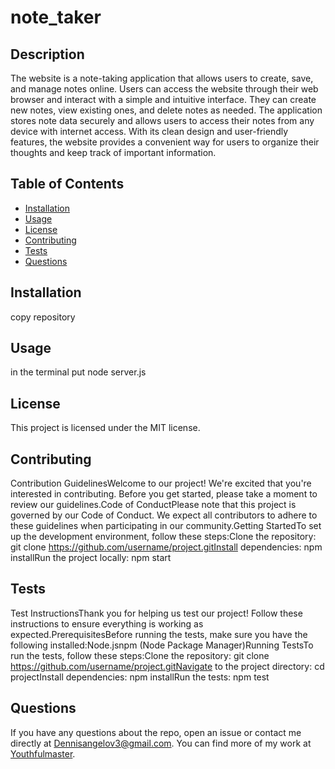 
# note_taker

## Description
The website is a note-taking application that allows users to create, save, and manage notes online. Users can access the website through their web browser and interact with a simple and intuitive interface. They can create new notes, view existing ones, and delete notes as needed. The application stores note data securely and allows users to access their notes from any device with internet access. With its clean design and user-friendly features, the website provides a convenient way for users to organize their thoughts and keep track of important information.

## Table of Contents
- [Installation](#installation)
- [Usage](#usage)
- [License](#license)
- [Contributing](#contributing)
- [Tests](#tests)
- [Questions](#questions)

## Installation
copy repository

## Usage
in the terminal put node server.js

## License
This project is licensed under the MIT license.

## Contributing
Contribution GuidelinesWelcome to our project! We're excited that you're interested in contributing. Before you get started, please take a moment to review our guidelines.Code of ConductPlease note that this project is governed by our Code of Conduct. We expect all contributors to adhere to these guidelines when participating in our community.Getting StartedTo set up the development environment, follow these steps:Clone the repository: git clone https://github.com/username/project.gitInstall dependencies: npm installRun the project locally: npm start

## Tests
Test InstructionsThank you for helping us test our project! Follow these instructions to ensure everything is working as expected.PrerequisitesBefore running the tests, make sure you have the following installed:Node.jsnpm (Node Package Manager)Running TestsTo run the tests, follow these steps:Clone the repository: git clone https://github.com/username/project.gitNavigate to the project directory: cd projectInstall dependencies: npm installRun the tests: npm test

## Questions
If you have any questions about the repo, open an issue or contact me directly at Dennisangelov3@gmail.com. You can find more of my work at [Youthfulmaster](https://github.com/Youthfulmaster/).
    
